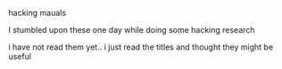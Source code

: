 hacking mauals


I stumbled upon these one day while doing some hacking research

i have not read them yet.. i just read the titles and thought they might be useful
